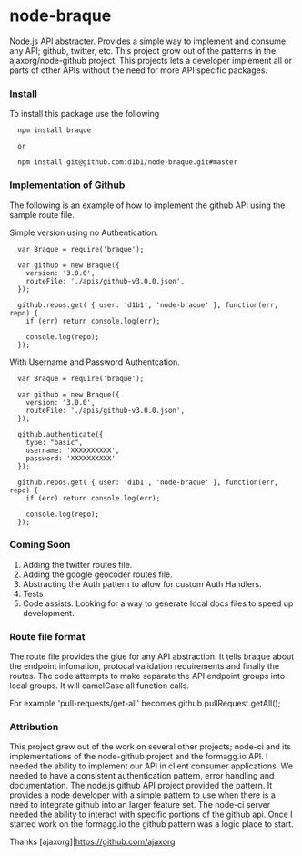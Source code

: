 node-braque
===========

Node.js API abstracter. Provides a simple way to implement and consume any API; github, twitter, etc. This
project grow out of the patterns in the ajaxorg/node-github project. This projects lets a developer implement
all or parts of other APIs without the need for more API specific packages.

### Install
To install this package use the following

```
  npm install braque

  or 

  npm install git@github.com:d1b1/node-braque.git#master
```

### Implementation of Github
The following is an example of how to implement the github API using the sample route file.

Simple version using no Authentication.

```
  var Braque = require('braque');

  var github = new Braque({
    version: '3.0.0',
    routeFile: './apis/github-v3.0.0.json',
  });

  github.repos.get( { user: 'd1b1', 'node-braque' }, function(err, repo) {
    if (err) return console.log(err);

    console.log(repo);
  });

```

With Username and Password Authentcation.

```
  var Braque = require('braque');

  var github = new Braque({
    version: '3.0.0',
    routeFile: './apis/github-v3.0.0.json',
  });

  github.authenticate({
    type: "basic",
    username: 'XXXXXXXXXX',
    password: 'XXXXXXXXXX'
  });

  github.repos.get( { user: 'd1b1', 'node-braque' }, function(err, repo) {
    if (err) return console.log(err);
    
    console.log(repo);
  });

```

### Coming Soon

1. Adding the twitter routes file.
2. Adding the google geocoder routes file.
3. Abstracting the Auth pattern to allow for custom Auth Handlers.
4. Tests
5. Code assists. Looking for a way to generate local docs files to speed up development.

### Route file format
The route file provides the glue for any API abstraction. It tells braque about the endpoint infomation, protocal
validation requirements and finally the routes. The code attempts to make separate the API endpoint groups into 
local groups. It will camelCase all function calls.

For example 'pull-requests/get-all' becomes github.pullRequest.getAll();

### Attribution
This project grew out of the work on several other projects; node-ci and its implementations of the node-github project and 
the formagg.io API. I needed the ability to implement our API in client consumer applications. We needed to have a consistent 
authentication pattern, error handling and documentation. The node.js github API project provided the pattern. It provides
a node developer with a simple pattern to use when there is a need to integrate github into an larger feature set. The node-ci
server needed the ability to interact with specific portions of the github api. Once I started work on the formagg.io the github
pattern was a logic place to start.

Thanks [ajaxorg]|https://github.com/ajaxorg

